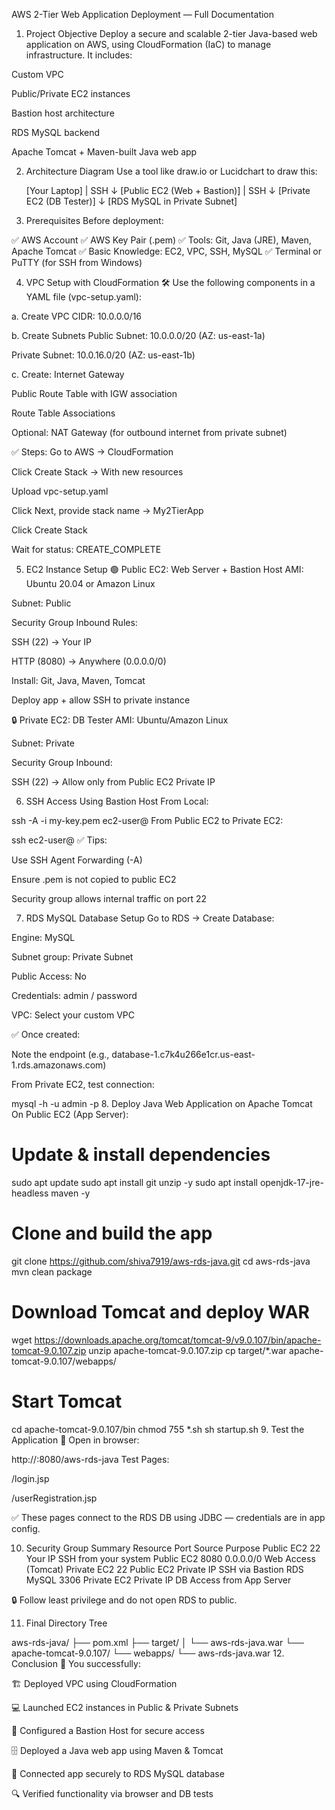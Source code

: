 AWS 2-Tier Web Application Deployment — Full Documentation
1. Project Objective
Deploy a secure and scalable 2-tier Java-based web application on AWS, using CloudFormation (IaC) to manage infrastructure. It includes:

Custom VPC

Public/Private EC2 instances

Bastion host architecture

RDS MySQL backend

Apache Tomcat + Maven-built Java web app

2. Architecture Diagram
Use a tool like draw.io or Lucidchart to draw this:

   [Your Laptop]
         |
        SSH
         ↓
 [Public EC2 (Web + Bastion)]
         |
        SSH
         ↓
 [Private EC2 (DB Tester)]
         ↓
 [RDS MySQL in Private Subnet]
3. Prerequisites
Before deployment:

✅ AWS Account
✅ AWS Key Pair (.pem)
✅ Tools: Git, Java (JRE), Maven, Apache Tomcat
✅ Basic Knowledge: EC2, VPC, SSH, MySQL
✅ Terminal or PuTTY (for SSH from Windows)

4. VPC Setup with CloudFormation
🛠 Use the following components in a YAML file (vpc-setup.yaml):

a. Create VPC
CIDR: 10.0.0.0/16

b. Create Subnets
Public Subnet: 10.0.0.0/20 (AZ: us-east-1a)

Private Subnet: 10.0.16.0/20 (AZ: us-east-1b)

c. Create:
Internet Gateway

Public Route Table with IGW association

Route Table Associations

Optional: NAT Gateway (for outbound internet from private subnet)

✅ Steps:
Go to AWS → CloudFormation

Click Create Stack → With new resources

Upload vpc-setup.yaml

Click Next, provide stack name → My2TierApp

Click Create Stack

Wait for status: CREATE_COMPLETE

5. EC2 Instance Setup
🟢 Public EC2: Web Server + Bastion Host
AMI: Ubuntu 20.04 or Amazon Linux

Subnet: Public

Security Group Inbound Rules:

SSH (22) → Your IP

HTTP (8080) → Anywhere (0.0.0.0/0)

Install: Git, Java, Maven, Tomcat

Deploy app + allow SSH to private instance

🔒 Private EC2: DB Tester
AMI: Ubuntu/Amazon Linux

Subnet: Private

Security Group Inbound:

SSH (22) → Allow only from Public EC2 Private IP

6. SSH Access Using Bastion Host
From Local:

ssh -A -i my-key.pem ec2-user@<public-ec2-public-ip>
From Public EC2 to Private EC2:

ssh ec2-user@<private-ec2-private-ip>
✅ Tips:

Use SSH Agent Forwarding (-A)

Ensure .pem is not copied to public EC2

Security group allows internal traffic on port 22

7. RDS MySQL Database Setup
Go to RDS → Create Database:

Engine: MySQL

Subnet group: Private Subnet

Public Access: No

Credentials: admin / password

VPC: Select your custom VPC

✅ Once created:

Note the endpoint (e.g., database-1.c7k4u266e1cr.us-east-1.rds.amazonaws.com)

From Private EC2, test connection:


mysql -h <RDS-endpoint> -u admin -p
8. Deploy Java Web Application on Apache Tomcat
On Public EC2 (App Server):


# Update & install dependencies
sudo apt update
sudo apt install git unzip -y
sudo apt install openjdk-17-jre-headless maven -y

# Clone and build the app
git clone https://github.com/shiva7919/aws-rds-java.git
cd aws-rds-java
mvn clean package

# Download Tomcat and deploy WAR
wget https://downloads.apache.org/tomcat/tomcat-9/v9.0.107/bin/apache-tomcat-9.0.107.zip
unzip apache-tomcat-9.0.107.zip
cp target/*.war apache-tomcat-9.0.107/webapps/

# Start Tomcat
cd apache-tomcat-9.0.107/bin
chmod 755 *.sh
sh startup.sh
9. Test the Application
🔗 Open in browser:


http://<public-ec2-public-ip>:8080/aws-rds-java
Test Pages:

/login.jsp

/userRegistration.jsp

✅ These pages connect to the RDS DB using JDBC — credentials are in app config.

10. Security Group Summary
Resource	Port	Source	Purpose
Public EC2	22	Your IP	SSH from your system
Public EC2	8080	0.0.0.0/0	Web Access (Tomcat)
Private EC2	22	Public EC2 Private IP	SSH via Bastion
RDS MySQL	3306	Private EC2 Private IP	DB Access from App Server

🔒 Follow least privilege and do not open RDS to public.

11. Final Directory Tree
    

aws-rds-java/
├── pom.xml
├── target/
│   └── aws-rds-java.war
└── apache-tomcat-9.0.107/
    └── webapps/
        └── aws-rds-java.war
12. Conclusion
🎯 You successfully:

🏗️ Deployed VPC using CloudFormation

💻 Launched EC2 instances in Public & Private Subnets

🔐 Configured a Bastion Host for secure access

🗄️ Deployed a Java web app using Maven & Tomcat

🔗 Connected app securely to RDS MySQL database

🔍 Verified functionality via browser and DB tests










